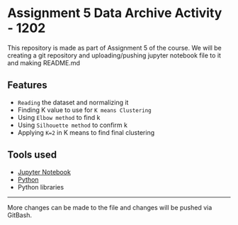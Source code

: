 # Assignment 5 Data Archive Activity - 1202
This repository is made as part of Assignment 5 of the course. We will be creating a git repository and uploading/pushing jupyter notebook file to it and making README.md

## Features

* `Reading` the dataset and normalizing it
* Finding K value to use for `K means Clustering`
* Using `Elbow method` to find k
* Using `Silhouette method` to confirm k
* Applying `K=2` in K means to find final clustering


## Tools used

* [Jupyter Notebook](https://jupyter.org)
* [Python](https://www.python.org/)
* Python libraries



---
More changes can be made to the file and changes will be pushed via GitBash.


